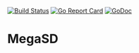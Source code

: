 [![Build Status](https://travis-ci.com/bodgit/megasd.svg?branch=master)](https://travis-ci.com/bodgit/megasd)
[![Go Report Card](https://goreportcard.com/badge/github.com/bodgit/megasd)](https://goreportcard.com/report/github.com/bodgit/megasd)
[![GoDoc](https://godoc.org/github.com/bodgit/megasd?status.svg)](https://godoc.org/github.com/bodgit/megasd)

# MegaSD
